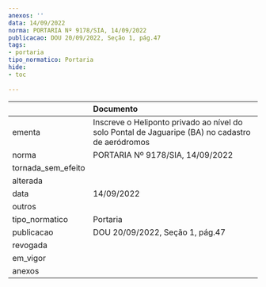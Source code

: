 ```yaml
---
anexos: ''
data: 14/09/2022
norma: PORTARIA Nº 9178/SIA, 14/09/2022
publicacao: DOU 20/09/2022, Seção 1, pág.47
tags:
- portaria
tipo_normatico: Portaria
hide: 
- toc 
 
---
```


|                    | Documento                                                                                        |
|:-------------------|:-------------------------------------------------------------------------------------------------|
| ementa             | Inscreve o Heliponto privado ao nível do solo Pontal de Jaguaripe (BA) no cadastro de aeródromos |
| norma              | PORTARIA Nº 9178/SIA, 14/09/2022                                                                 |
| tornada_sem_efeito |                                                                                                  |
| alterada           |                                                                                                  |
| data               | 14/09/2022                                                                                       |
| outros             |                                                                                                  |
| tipo_normatico     | Portaria                                                                                         |
| publicacao         | DOU 20/09/2022, Seção 1, pág.47                                                                  |
| revogada           |                                                                                                  |
| em_vigor           |                                                                                                  |
| anexos             |                                                                                                  |